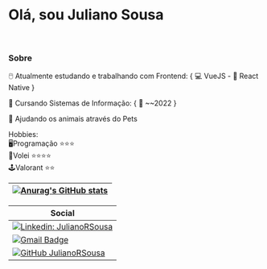 # Olá, sou Juliano Sousa
<br>

### Sobre
 🖱️ Atualmente estudando e trabalhando com Frontend: { 💻 VueJS - 📱 React Native }

 📖 Cursando Sistemas de Informação: { 📅 ~~2022 }

 🐾 Ajudando os animais através do Pets
 
 
Hobbies: <br>
🖥️Programação ⭐⭐⭐
<br>
🏐Volei ⭐⭐⭐⭐
<br>
🕹️Valorant ⭐⭐


|[![Anurag's GitHub stats](https://github-readme-stats.vercel.app/api?username=JulianoRSousa&hide=contribs,prs)](https://www.linkedin.com/in/julianorsousa/)|
| ------ |

|Social|
| ------ |
| [![Linkedin: JulianoRSousa](https://img.shields.io/badge/-JulianoRSousa-blue?style=flat-square&logo=Linkedin&logoColor=white&link=https://www.linkedin.com/in/julianorsousa/)](https://www.linkedin.com/in/julianorsousa/) |
|[![Gmail Badge](https://img.shields.io/badge/-juliano.sousa@unemat.br-006bed?style=flat-square&logo=Gmail&logoColor=white&link=mailto:Juliano.sousa@unemat.br)](mailto:Juliano.sousa@unemat.br) |
| [![GitHub JulianoRSousa]( https://img.shields.io/github/followers/JulianoRSousa?label=follow&style=social)](https://github.com/JulianoRSousa/) |

